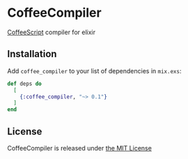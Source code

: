 # CoffeeCompiler
[CoffeeScript](https://coffeescript.org) compiler for elixir

## Installation

Add `coffee_compiler` to your list of dependencies in `mix.exs`:

```elixir
def deps do
  [
    {:coffee_compiler, "~> 0.1"}
  ]
end
```

## License

CoffeeCompiler is released under [the MIT License](./LICENSE)
